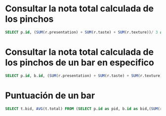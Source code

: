 # Consultar la nota total calculada de los pinchos
```sql
SELECT p.id, (SUM(r.presentation) + SUM(r.taste) + SUM(r.texture))/ 3 as "Nota total" FROM `pincho` p JOIN review r ON p.id = r.pincho_id GROUP BY p.id; 
```

# Consultar la nota total calculada de los pinchos de un bar en especifico
```sql
SELECT p.id, b.id, (SUM(r.presentation) + SUM(r.taste) + SUM(r.texture))/ 3 as "Total" FROM `pincho` p JOIN review r ON p.id = r.pincho_id JOIN bar b ON b.id = p.bar_id WHERE b.id = 4 GROUP BY p.id;
```

# Puntuación de un bar
```sql
SELECT t.bid, AVG(t.total) FROM (SELECT p.id as pid, b.id as bid,(SUM(r.presentation) + SUM(r.taste) + SUM(r.texture))/ 3 as total FROM `pincho` p JOIN review r ON p.id = r.pincho_id JOIN bar b ON b.id = p.bar_id WHERE b.id = 4 GROUP BY p.id) t GROUP BY t.bid;
```

